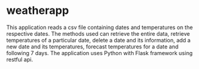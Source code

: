 # weatherapp
This application reads a csv file containing dates and temperatures on the respective dates.
The methods used can retrieve the entire data, retrieve temperatures of a particular date, delete a date and its information,
add a new date and its temperatures, forecast temperatures for a date and following 7 days.
The application uses Python with Flask framework using restful api.
